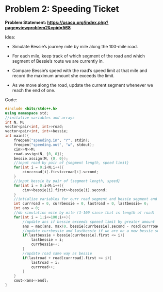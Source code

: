# Problem 2: Speeding Ticket
**Problem Statement: https://usaco.org/index.php?page=viewproblem2&cpid=568**

Idea:

- Simulate Bessie’s journey mile by mile along the 100-mile road.

- For each mile, keep track of which segment of the road and which segment of Bessie’s route we are currently in.

- Compare Bessie’s speed with the road’s speed limit at that mile and record the maximum amount she exceeds the limit.

- As we move along the road, update the current segment whenever we reach the end of one.

Code:

```c++
#include <bits/stdc++.h>
using namespace std;
//initalize variables and arrays
int N, M;
vector<pair<int, int>>road;
vector<pair<int, int>>bessie;
int main(){
    freopen("speeding.in", "r", stdin);
    freopen("speeding.out", "w", stdout);
    cin>>N>>M;
    road.assign(N, {0, 0});
    bessie.assign(M, {0, 0});
    //input road by pair of {segment length, speed limit}
    for(int i = 0;i<N;i++){
        cin>>road[i].first>>road[i].second;
    }
    //input bessie by pair of {segment length, speed}
    for(int i = 0;i<M;i++){
        cin>>bessie[i].first>>bessie[i].second;
    }
    //intialize variables for curr road segment and bessie segment and last bessie and road position (1-100)
    int currroad = 0, currbessie = 0, lastroad = 0, lastbessie= 0;
    int ans = 0;
    //do simulation mile by mile (1-100 since that is length of road)
    for(int i = 1;i<=100;i++){
        //update ans if bessie exceeds speeed limit by greater amount
        ans = max(ans, max(0, bessie[currbessie].second - road[currroad].second));
        //update currbessie and lastbessie if we are on a new bessie segment (advanced past currbessie segment)
        if(lastbessie + bessie[currbessie].first <= i){
            lastbessie = i;
            currbessie++;
        }
        //update road same way as bessie
        if(lastroad + road[currroad].first <= i){
            lastroad = i;
            currroad++;
        }
    }
    cout<<ans<<endl;
}
